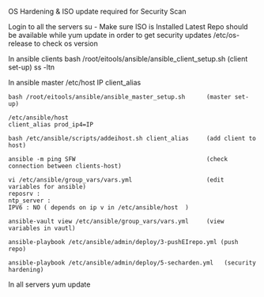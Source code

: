 OS Hardening & ISO update required for Security Scan

Login to all the servers 
su - 
Make sure ISO is Installed
Latest Repo should be available while yum update in order to get security updates
/etc/os-release to check os version

 

In ansible clients
    bash /root/eitools/ansible/ansible_client_setup.sh		(client set-up)
    ss -ltn

 

In ansible master
    /etc/host 
    IP    client_alias

    bash /root/eitools/ansible/ansible_master_setup.sh		(master set-up)

    /etc/ansible/host 
    client_alias prod_ip4=IP

    bash /etc/ansible/scripts/addeihost.sh client_alias	 	(add client to host)

    ansible -m ping SFW  									(check connection between clients-host)

    vi /etc/ansible/group_vars/vars.yml						(edit variables for ansible)
    reposrv :
    ntp_server :
    IPV6 : NO ( depends on ip v in /etc/ansible/host  )

    ansible-vault view /etc/ansible/group_vars/vars.yml 	(view variables in vautl)

    ansible-playbook /etc/ansible/admin/deploy/3-pushEIrepo.yml (push repo)

    ansible-playbook /etc/ansible/admin/deploy/5-secharden.yml   (security hardening)

 

In all servers 
	yum update